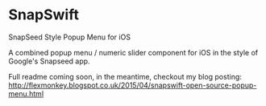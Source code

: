# SnapSwift
SnapSeed Style Popup Menu for iOS

A combined popup menu / numeric slider component for iOS in the style of Google's Snapseed app.

Full readme coming soon, in the meantime, checkout my blog posting: http://flexmonkey.blogspot.co.uk/2015/04/snapswift-open-source-popup-menu.html
